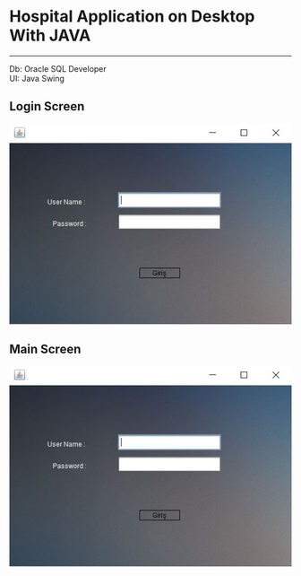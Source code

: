 # Hospital Application on Desktop With JAVA
---
Db: Oracle SQL Developer  
UI: Java Swing  

Login Screen
---
![alt text](https://github.com/ArifTarp/HospitalApplication/blob/master/screens%20shots/login_screen.JPG)

Main Screen
---
![alt text](https://github.com/ArifTarp/HospitalApplication/blob/master/screens%20shots/login_screen.JPG)
